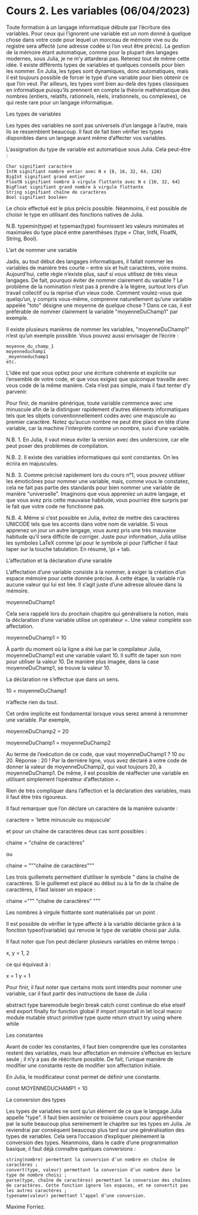 # Cours 2. Les variables (06/04/2023)

Toute formation à un langage informatique débute par l’écriture des variables. Pour ceux qui l’ignorent une variable est un nom donné à quelque chose dans votre code pour lequel un morceau de mémoire vive ou du registre sera affecté (une adresse codée si l’on veut être précis). La gestion de la mémoire étant automatique, comme pour la plupart des langages modernes, sous Julia, je ne m’y attarderai pas. Retenez tout de même cette idée. Il existe différents types de variables et quelques conseils pour bien les nommer. En Julia, les types sont dynamiques, donc automatiques, mais il est toujours possible de forcer le type d’une variable pour bien obtenir ce que l’on veut. Par ailleurs, les types vont bien au-delà des types classiques en informatique puisqu’ils prennent en compte la théorie mathématique des nombres (entiers, relatifs, rationnels, réels, irrationnels, ou complexes), ce qui reste rare pour un langage informatique.

Les types de variables

Les types des variables ne sont pas universels d’un langage à l’autre, mais ils se ressemblent beaucoup. Il faut de fait bien vérifier les types disponibles dans un langage avant même d’affecter vos variables.

L’assignation du type de variable est automatique sous Julia. Cela peut-être :

    Char signifiant caractère
    IntN signifiant nombre entier avec N ϵ {8, 16, 32, 64, 128}
    BigInt signifiant grand entier
    FloatN signifiant nombre à virgule flottante avec N ϵ {16, 32, 64}
    BigFloat signifiant grand nombre à virgule flottante
    String signifiant chaîne de caractères
    Bool signifiant booléen

Le choix effectué est le plus précis possible. Néanmoins, il est possible de choisir le type en utilisant des fonctions natives de Julia.

N.B. typemin(type) et typemax(type) fournissent les valeurs minimales et maximales du type placé entre parenthèses (type = Char, IntN, FloatN, String, Bool).

L’art de nommer une variable

Jadis, au tout début des langages informatiques, il fallait nommer les variables de manière très courte – entre six et huit caractères, voire moins. Aujourd’hui, cette règle n’existe plus, sauf si vous utilisez de très vieux langages. De fait, pourquoi éviter de nommer clairement du variable ? Le problème de la nomination n’est pas à prendre à la légère, surtout lors d’un travail collectif ou la reprise d’un vieux code. Comment voulez-vous que quelqu’un, y compris vous-même, comprenne naturellement qu’une variable appelée "toto" désigne une moyenne de quelque chose ? Dans ce cas, il est préférable de nommer clairement la variable "moyenneDuChamp1" par exemple.

Il existe plusieurs manières de nommer les variables, "moyenneDuChamp1" n’est qu’un exemple possible. Vous pouvez aussi envisager de l’écrire :

    moyenne_du_champ_1
    moyenneduchamp1
    _moyenneduchamp1
    etc.

L’idée est que vous optiez pour une écriture cohérente et explicite sur l’ensemble de votre code, et que vous exigiez que quiconque travaille avec vous code de la même manière. Cela n’est pas simple, mais il faut tenter d’y parvenir.

Pour finir, de manière générique, toute variable commence avec une minuscule afin de la distinguer rapidement d’autres éléments informatiques tels que les objets conventionnellement codés avec une majuscule au premier caractère. Notez qu’aucun nombre ne peut être placé en tête d’une variable, car la machine l’interprète comme un nombre, suivi d’une variable.

N.B. 1. En Julia, il vaut mieux éviter la version avec des underscore, car elle peut poser des problèmes de compilation.

N.B. 2. Il existe des variables informatiques qui sont constantes. On les écrira en majuscules.

N.B. 3. Comme précisé rapidement lors du cours n°1, vous pouvez utiliser les émoticônes pour nommer une variable, mais, comme vous le constatez, cela ne fait pas partie des standards pour bien nommer une variable de manière "universelle". Imaginons que vous appreniez un autre langage, et que vous avez pris cette mauvaise habitude, vous pourriez être surpris par le fait que votre code ne fonctionne pas.

N.B. 4. Même si c’est possible en Julia, évitez de mettre des caractères UNICODE tels que les accents dans votre nom de variable. Si vous apprenez un jour un autre langage, vous aurez pris une très mauvaise habitude qu’il sera difficile de corriger. Juste pour information, Julia utilise les symboles LaTeX comme \pi pour le symbole pi pour l’afficher il faut taper sur la touche tabulation. En résumé, \pi + tab.

L’affectation et la déclaration d’une variable

L’affectation d’une variable consiste à la nommer, à exiger la création d’un espace mémoire pour cette donnée précise. À cette étape, la variable n’a aucune valeur qui lui est liée. Il s’agit juste d’une adresse allouée dans la mémoire.

moyenneDuChamp1

Cela sera rappelé lors du prochain chapitre qui généralisera la notion, mais la déclaration d’une variable utilise un opérateur =. Une valeur complète son affectation.

moyenneDuChamp1 = 10

À partir du moment où la ligne a été lue par le compilateur Julia, moyenneDuChamp1 est une variable valant 10. Il suffit de taper son nom pour utiliser la valeur 10. De manière plus imagée, dans la case moyenneDuChamp1, se trouve la valeur 10.

La déclaration ne s’effectue que dans un sens.

10 = moyenneDuChamp1

n’affecte rien du tout.

Cet ordre implicite est fondamental lorsque vous serez amené à renommer une variable. Par exemple,

moyenneDuChamp2 = 20

moyenneDuChamp1 = moyenneDuChamp2

Au terme de l’exécution de ce code, que vaut moyenneDuChamp1 ? 10 ou 20. Réponse : 20 ! Par la dernière ligne, vous avez déclaré à votre code de donner la valeur de moyenneDuChamp2, qui vaut toujours 20, à moyenneDuChamp1. De même, il est possible de réaffecter une variable en utilisant simplement l’opérateur d’affectation =.

Rien de très compliquer dans l’affection et la déclaration des variables, mais il faut être très rigoureux.

Il faut remarquer que l’on déclare un caractère de la manière suivante :

caractere = ‘lettre minuscule ou majuscule’

et pour un chaîne de caractères deux cas sont possibles :

chaine = "chaîne de caractères"

ou

chaine = """chaîne de caractères"""

Les trois guillemets permettent d’utiliser le symbole " dans la chaîne de caractères. Si le guillemet est placé au début ou à la fin de la chaîne de caractères, il faut laisser un espace :

chaine =""" "chaîne de caractères" """

Les nombres à virgule flottante sont matérialisés par un point .

Il est possible de vérifier le type affecté à la variable déclarée grâce à la fonction typeof(variable) qui renvoie le type de variable choisi par Julia.

Il faut noter que l’on peut déclarer plusieurs variables en même temps :

x, y = 1, 2

ce qui équivaut à :

x = 1 y = 1

Pour finir, il faut noter que certains mots sont interdits pour nommer une variable, car il faut partir des instructions de base de Julia :

abstract type baremodule begin break catch const continue do else elseif end export finally for function global if import importall in let local macro module mutable struct primitive type quote return struct try using where while

Les constantes

Avant de coder les constantes, il faut bien comprendre que les constantes restent des variables, mais leur affectation en mémoire s’effectue en lecture seule ; il n’y a pas de réécriture possible. De fait, l’unique manière de modifier une constante reste de modifier son affectation initiale.

En Julia, le modificateur const permet de définir une constante.

const MOYENNEDUCHAMP1 = 10

La conversion des types

Les types de variables ne sont qu’un élément de ce que le langage Julia appelle "type". Il faut bien assimiler ce troisième cours pour appréhender par la suite beaucoup plus sereinement le chapitre sur les types en Julia. Je reviendrai par conséquent beaucoup plus tard sur une généralisation des types de variables. Cela sera l’occasion d’expliquer pleinement la conversion des types. Néanmoins, dans le cadre d’une programmation basique, il faut déjà connaître quelques conversions :

    string(nombre) permettant la conversion d’un nombre en chaîne de caractères ;
    convert(type, valeur) permettant la conversion d’un nombre dans le type de nombre choisi ;
    parse(type, chaîne de caractères) permettant la conversion des chaînes de caractères. Cette fonction ignore les espaces, et ne convertit pas les autres caractères ;
    typename(valeur) permettant l’appel d’une conversion.

Maxime Forriez. 
